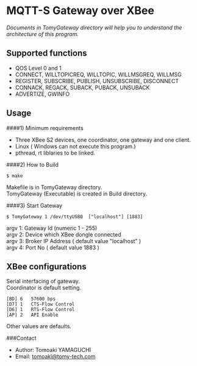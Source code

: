 MQTT-S Gateway over XBee 
======
 
  _Documents in TomyGateway directory will help you to understand the architecture of this program._

Supported functions
-------------------

*  QOS Level 0 and 1
*  CONNECT, WILLTOPICREQ, WILLTOPIC, WILLMSGREQ, WILLMSG
*  REGISTER, SUBSCRIBE, PUBLISH, UNSUBSCRIBE, DISCONNECT 
*  CONNACK, REGACK, SUBACK, PUBACK, UNSUBACK
*  ADVERTIZE, GWINFO 

Usage
------
####1) Minimum requirements
*  Three XBee S2 devices,  one coordinator, one gateway and one client.
*  Linux  ( Windows can not execute this program.)
*  pthread, rt liblaries to be linked.

####2) How to Build

    $ make
    
  Makefile is in TomyGateway directory.  
  TomyGateway (Executable) is created in Build directory.
    
####3)  Start Gateway  
    
    $ TomyGateway 1 /dev/ttyUSB0  ["localhost"] [1883]
    
  argv 1: Gateway Id (numeric 1 - 255)  
  argv 2: Device which XBee dongle connected  
  argv 3: Broker IP Address ( default value "localhost" )  
  argv 4: Port No  ( default value 1883 )  
         
XBee configurations
----------------------
  Serial interfacing  of gateway.  
  Coordinator is default setting.
  
    [BD] 6   57600 bps
    [D7] 1   CTS-Flow Control
    [D6] 1   RTS-Flow Control
    [AP] 2   API Enable

  Other values are defaults.
  
  
  
  
  
###Contact


* Author:    Tomoaki YAMAGUCHI
* Email:     tomoaki@tomy-tech.com

